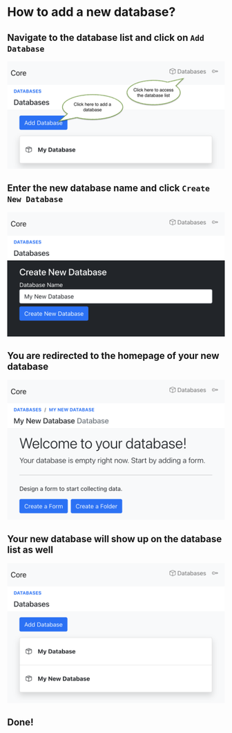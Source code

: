# How to add a new database?

## Navigate to the database list and click on `Add Database`

![database links](images/add_database.png)

## Enter the new database name and click `Create New Database`

![enter database name](images/add_database_name.png)

## You are redirected to the homepage of your new database

![redirected to database homepage](images/add_database_success.png)

## Your new database will show up on the database list as well

![new database shows up list of databases](images/add_database_success_list.png)

## Done!
